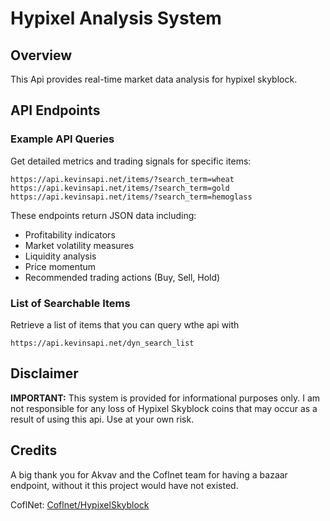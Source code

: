 # Hypixel Analysis System

## Overview

This Api provides real-time market data analysis for hypixel skyblock.

## API Endpoints

###  Example API Queries

Get detailed metrics and trading signals for specific items:

```
https://api.kevinsapi.net/items/?search_term=wheat
https://api.kevinsapi.net/items/?search_term=gold
https://api.kevinsapi.net/items/?search_term=hemoglass
```

These endpoints return JSON data including:
- Profitability indicators
- Market volatility measures
- Liquidity analysis
- Price momentum
- Recommended trading actions (Buy, Sell, Hold)

### List of Searchable Items

Retrieve a list of items that you can query wthe api with

```
https://api.kevinsapi.net/dyn_search_list
```


## Disclaimer

**IMPORTANT:** This system is provided for informational purposes only. I am not responsible for any loss of Hypixel Skyblock coins  that may occur as a result of using this api. Use at your own risk. 

## Credits
A big thank you for Akvav and the Coflnet team for having a bazaar endpoint, without it this project would have not existed. 

CoflNet: [Coflnet/HypixelSkyblock](https://github.com/Coflnet/HypixelSkyblock)




